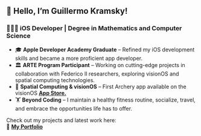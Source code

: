 ## 🫡 Hello, I’m Guillermo Kramsky!


### 👨🏻‍💻 iOS Developer | Degree in Mathematics and Computer Science

- 🎓 **Apple Developer Academy Graduate** – Refined my iOS development skills and became a more proficient app developer.  
- 🏛️ **ARTE Program Participant** – Working on cutting-edge projects in collaboration with Federico II researchers, exploring visionOS and spatial computing technologies.
- 🎯 **Spatial Computing & visionOS** – First Archery app available on the visionOS **[App Store.](https://apps.apple.com/us/app/target-rush-archery-game/id6698876764?platform=vision)**   
- 🏋️ **Beyond Coding** – I maintain a healthy fitness routine, socialize, travel, and embrace the opportunities life has to offer.  

Check out my projects and latest work here:  
🔗 **[My Portfolio](https://guillermokramsky.netlify.app)**  


